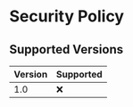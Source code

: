 # Security Policy

## Supported Versions

| Version | Supported          |
| ------- | ------------------ |
| 1.0     | :x:                |
